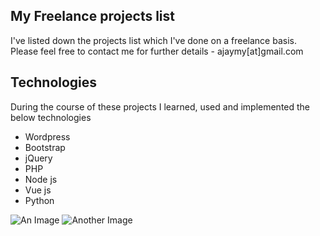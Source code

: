 ## My Freelance projects list
I've listed down the projects list which I've done on a freelance basis.
Please feel free to contact me for further details - ajaymy[at]gmail.com
## Technologies
During the course of these projects I learned, used and implemented the below technologies
* Wordpress
* Bootstrap
* jQuery
* PHP
* Node js
* Vue js
* Python

![An Image](1.jpg)
![Another Image](samples.svg)
